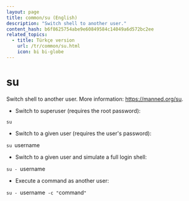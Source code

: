 ```yaml
---
layout: page
title: common/su (English)
description: "Switch shell to another user."
content_hash: b6f8625754abe9e60849584c14049a6d572bc2ee
related_topics:
  - title: Türkçe version
    url: /tr/common/su.html
    icon: bi bi-globe
---
```

# su

Switch shell to another user.
More information: <https://manned.org/su>.

- Switch to superuser (requires the root password):

`su`

- Switch to a given user (requires the user's password):

`su `<span class="tldr-var badge badge-pill bg-dark-lm bg-white-dm text-white-lm text-dark-dm font-weight-bold">username</span>

- Switch to a given user and simulate a full login shell:

`su - `<span class="tldr-var badge badge-pill bg-dark-lm bg-white-dm text-white-lm text-dark-dm font-weight-bold">username</span>

- Execute a command as another user:

`su - `<span class="tldr-var badge badge-pill bg-dark-lm bg-white-dm text-white-lm text-dark-dm font-weight-bold">username</span>` -c "`<span class="tldr-var badge badge-pill bg-dark-lm bg-white-dm text-white-lm text-dark-dm font-weight-bold">command</span>`"`
